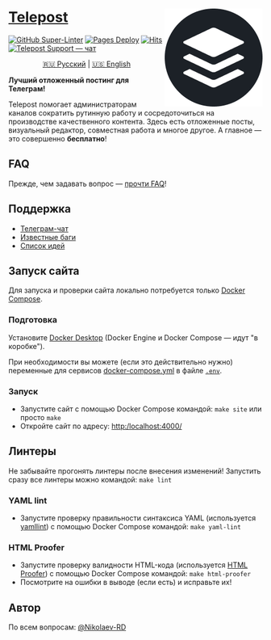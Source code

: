 # <a href="https://telepost.me/">Telepost</a> <img src="images/telepost_icon-194x194.png" alt="Telepost logo" align="right" />

[![GitHub Super-Linter](https://github.com/Telepost-me/telepost-me.github.io/workflows/Linters/badge.svg)](https://github.com/marketplace/actions/super-linter)
[![Pages Deploy](https://github.com/Telepost-me/telepost-me.github.io/actions/workflows/pages/pages-build-deployment/badge.svg?event=deployment_status)](https://github.com/Telepost-me/telepost-me.github.io/actions/workflows/pages/pages-build-deployment)
[![Hits](https://hits.seeyoufarm.com/api/count/incr/badge.svg?url=https%3A%2F%2Fgithub.com%2FTelepost-me%2Ftelepost-me.github.io&count_bg=%2379C83D&title_bg=%23555555&icon=telegram.svg&icon_color=%23F5F5F5&title=hits&edge_flat=false)](https://hits.seeyoufarm.com)
[![Telepost Support — чат](https://shields.io/badge/Telepost-Чат-green?logo=telegram&style=social)](https://t.me/joinchat/Ypg01CdfpW5jNWFi)

<p align="center">
   <a href="README.md">🇷🇺 Русский</a> | <a href="README.en.md">🇺🇸 English</a>
</p>

**Лучший отложенный постинг для Телеграм!**

Telepost помогает администраторам каналов сократить рутинную работу и сосредоточиться на производстве качественного контента. Здесь есть отложенные посты, визуальный редактор, совместная работа и многое другое. А главное — это совершенно **бесплатно**!

## FAQ

Прежде, чем задавать вопрос — [прочти FAQ](https://telepost-me.github.io/faq)!

## Поддержка

- [Телеграм-чат](https://t.me/joinchat/Ypg01CdfpW5jNWFi)
- [Известные баги](https://github.com/Telepost-me/support/issues?q=is%3Aissue+is%3Aopen+label%3Abug)
- [Список идей](https://github.com/Telepost-me/support/issues?q=is%3Aissue+is%3Aopen+label%3Aidea)

## Запуск сайта

Для запуска и проверки сайта локально потребуется только [Docker Compose](https://docs.docker.com/compose/).

### Подготовка

Установите [Docker Desktop](https://docs.docker.com/desktop/) (Docker Engine и Docker Compose — идут "в коробке").

При необходимости вы можете (если это действительно нужно) переменные для сервисов [docker-compose.yml](./docker-compose.yml) в файле [`.env`](./.env).

### Запуск

- Запустите сайт с помощью Docker Compose командой: `make site` или просто `make`
- Откройте сайт по адресу: <http:/localhost:4000/>

## Линтеры

Не забывайте прогонять линтеры после внесения изменений! Запустить сразу все линтеры можно командой: `make lint`

### YAML lint

- Запустите проверку правильности синтаксиса YAML (используется [yamllint](https://yamllint.readthedocs.io/en/stable/)) с помощью Docker Compose командой: `make yaml-lint`

### HTML Proofer

- Запустите проверку валидности HTML-кода (используется [HTML Proofer](https://github.com/gjtorikian/html-proofer)) с помощью Docker Compose командой: `make html-proofer`
- Посмотрите на ошибки в выводе (если есть) и исправьте их!

## Автор

По всем вопросам: [@Nikolaev-RD](https://github.com/nikolaev-rd)
